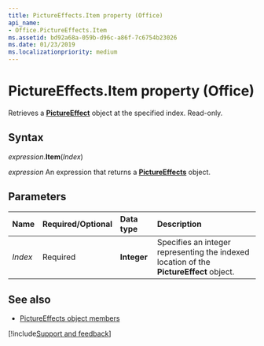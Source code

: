 ```yaml
---
title: PictureEffects.Item property (Office)
api_name:
- Office.PictureEffects.Item
ms.assetid: bd92a68a-059b-d96c-a86f-7c6754b23026
ms.date: 01/23/2019
ms.localizationpriority: medium
---
```



# PictureEffects.Item property (Office)

Retrieves a **[PictureEffect](Office.PictureEffect.md)** object at the specified index. Read-only.


## Syntax

_expression_.**Item**(_Index_)

_expression_ An expression that returns a **[PictureEffects](Office.PictureEffects.md)** object.


## Parameters

|Name|Required/Optional|Data type|Description|
|:-----|:-----|:-----|:-----|
| _Index_|Required|**Integer**|Specifies an integer representing the indexed location of the **PictureEffect** object.|

## See also

- [PictureEffects object members](overview/Library-Reference/pictureeffects-members-office.md)



[!include[Support and feedback](~/includes/feedback-boilerplate.md)]